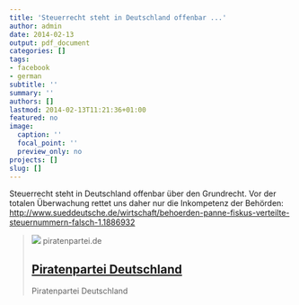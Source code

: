 ```yaml
---
title: 'Steuerrecht steht in Deutschland offenbar ...'
author: admin
date: 2014-02-13
output: pdf_document
categories: []
tags:
- facebook
- german
subtitle: ''
summary: ''
authors: []
lastmod: 2014-02-13T11:21:36+01:00
featured: no
image:
  caption: ''
  focal_point: ''
  preview_only: no
projects: []
slug: []
---
```

Steuerrecht steht in Deutschland offenbar über den Grundrecht. Vor der totalen Überwachung rettet uns daher nur die Inkompetenz der Behörden: http://www.sueddeutsche.de/wirtschaft/behoerden-panne-fiskus-verteilte-steuernummern-falsch-1.1886932
> [![](https://www.piratenpartei.de/wp-content/uploads/2019/05/Piraten.wählen-e1597337827252.jpg)](https://www.piratenpartei.de/2012/02/10/steuer-id)
> piratenpartei.de
> ## [Piratenpartei Deutschland](https://www.piratenpartei.de/2012/02/10/steuer-id)
>
>Piratenpartei Deutschland

